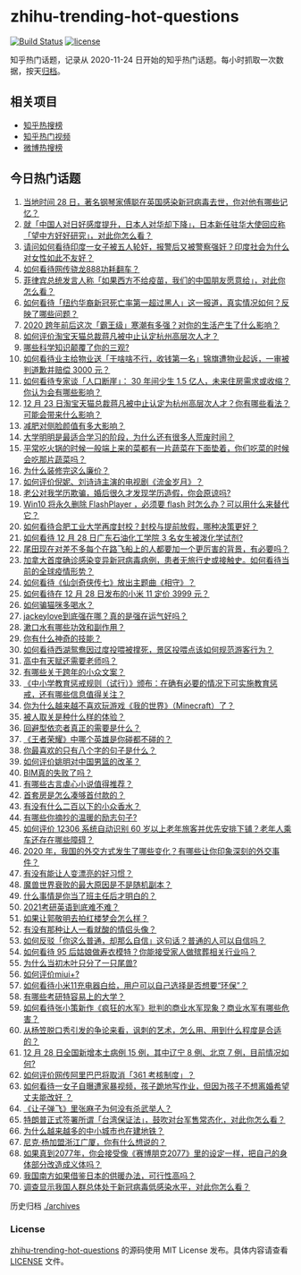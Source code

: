 # zhihu-trending-hot-questions

[![Build Status](https://github.com/justjavac/zhihu-trending-hot-questions/workflows/ci/badge.svg?branch=master)](https://github.com/justjavac/zhihu-trending-hot-questions/actions)
[![license](https://img.shields.io/github/license/justjavac/zhihu-trending-hot-questions)](https://github.com/justjavac/zhihu-trending-hot-questions/blob/master/LICENSE)

知乎热门话题，记录从 2020-11-24 日开始的知乎热门话题。每小时抓取一次数据，按天[归档](./archives)。

## 相关项目

- [知乎热搜榜](https://github.com/justjavac/zhihu-trending-top-search)
- [知乎热门视频](https://github.com/justjavac/zhihu-trending-hot-video)
- [微博热搜榜](https://github.com/justjavac/weibo-trending-hot-search)

## 今日热门话题

<!-- BEGIN -->
<!-- 最后更新时间 Wed Dec 30 2020 07:14:07 GMT+0800 (CST) -->
1. [当地时间 28 日，著名钢琴家傅聪在英国感染新冠病毒去世，你对他有哪些记忆？](https://www.zhihu.com/question/436736385)
1. [就「中国人对日好感度提升，日本人对华却下降」，日本新任驻华大使回应称「望中方好好研究」，对此你怎么看？](https://www.zhihu.com/question/437011548)
1. [请问如何看待印度一女子被五人轮奸，报警后又被警察强奸？印度社会为什么对女性如此不友好？](https://www.zhihu.com/question/436731197)
1. [如何看待网传骁龙888功耗翻车？](https://www.zhihu.com/question/436973130)
1. [菲律宾总统发言人称「如果西方不给疫苗，我们的中国朋友愿意给」，对此你怎么看？](https://www.zhihu.com/question/437062889)
1. [如何看待「纽约华裔新冠死亡率第一超过黑人」这一报道，真实情况如何？反映了哪些问题？](https://www.zhihu.com/question/436827094)
1. [2020 跨年前后这次「霸王级」寒潮有多强？对你的生活产生了什么影响？](https://www.zhihu.com/question/436884402)
1. [如何评价淘宝天猫总裁蒋凡被中止认定杭州高层次人才？](https://www.zhihu.com/question/437041072)
1. [哪些科学知识颠覆了你的三观?](https://www.zhihu.com/question/327141696)
1. [如何看待业主给物业送「干啥啥不行，收钱第一名」锦旗遭物业起诉，一审被判道歉并赔偿 3000 元？](https://www.zhihu.com/question/436996149)
1. [如何看待专家谈「人口断崖」： 30 年间少生 1.5 亿人，未来住房需求或收缩？你认为会有哪些影响？](https://www.zhihu.com/question/436968349)
1. [12 月 23 日淘宝天猫总裁蒋凡被中止认定为杭州高层次人才？你有哪些看法？可能会带来什么影响？](https://www.zhihu.com/question/437043058)
1. [减肥对侧脸颜值有多大影响？](https://www.zhihu.com/question/68223529)
1. [大学明明是最适合学习的阶段，为什么还有很多人荒废时间？](https://www.zhihu.com/question/436615084)
1. [平常吃火锅的时候一般端上来的菜都有一片蔬菜在下面垫着，你们吃菜的时候会吃那片蔬菜吗？](https://www.zhihu.com/question/435222878)
1. [为什么装修完这么廉价？](https://www.zhihu.com/question/413598770)
1. [如何评价倪妮、刘诗诗主演的电视剧《流金岁月》？](https://www.zhihu.com/question/347391344)
1. [老公对我学历欺骗，婚后很久才发现学历造假，你会原谅吗?](https://www.zhihu.com/question/347657075)
1. [Win10 将永久删除 FlashPlayer ，必须要 flash 时怎么办？可以用什么来替代它？](https://www.zhihu.com/question/436834128)
1. [如何看待合肥工业大学再度封校？封校与提前放假，哪种决策更好？](https://www.zhihu.com/question/437008857)
1. [如何看待 12 月 28 日广东石油化工学院 3 名女生被泼化学试剂?](https://www.zhihu.com/question/436890084)
1. [尾田现在对差不多每个在路飞船上的人都要加一个更厉害的背景，有必要吗？](https://www.zhihu.com/question/436959042)
1. [加拿大首度确诊感染变异新冠病毒病例，患者无旅行史或接触史。如何看待当前的全球疫情形势？](https://www.zhihu.com/question/436677872)
1. [如何看待《仙剑奇侠传七》放出主题曲《相守》？](https://www.zhihu.com/question/436991423)
1. [如何看待在 12 月 28 日发布的小米 11 定价 3999 元？](https://www.zhihu.com/question/436916258)
1. [如何骗猫咪多喝水？](https://www.zhihu.com/question/433215489)
1. [jackeylove到底强在哪？真的是强在运气好吗？](https://www.zhihu.com/question/436635120)
1. [漱口水有哪些功效和副作用？](https://www.zhihu.com/question/20368732)
1. [你有什么神奇的技能？](https://www.zhihu.com/question/28374559)
1. [如何看待西湖鸳鸯因过度投喂被撑死，景区投喂点该如何规范游客行为？](https://www.zhihu.com/question/436883429)
1. [高中有天赋还需要老师吗？](https://www.zhihu.com/question/434355405)
1. [有哪些关于跨年的小众文案？](https://www.zhihu.com/question/436676337)
1. [《中小学教育惩戒规则（试行）》颁布：在确有必要的情况下可实施教育惩戒，还有哪些信息值得关注？](https://www.zhihu.com/question/436987567)
1. [你为什么越来越不喜欢玩游戏《我的世界》（Minecraft）了？](https://www.zhihu.com/question/406796592)
1. [被人取关是种什么样的体验？](https://www.zhihu.com/question/37380578)
1. [回避型依恋者真正的需要是什么？](https://www.zhihu.com/question/436686713)
1. [《王者荣耀》中哪个英雄是你碰都不碰的？](https://www.zhihu.com/question/435874495)
1. [你最喜欢的只有八个字的句子是什么？](https://www.zhihu.com/question/371831330)
1. [如何评价姚明对中国男篮的改革？](https://www.zhihu.com/question/345144005)
1. [BIM真的失败了吗？](https://www.zhihu.com/question/379474265)
1. [有哪些古言虐心小说值得推荐？](https://www.zhihu.com/question/380112367)
1. [首套房是怎么凑够首付款的？](https://www.zhihu.com/question/311872003)
1. [有没有什么二百以下的小众香水？](https://www.zhihu.com/question/341115925)
1. [有哪些你摘抄的温暖的励志句子?](https://www.zhihu.com/question/435739334)
1. [如何评价 12306 系统自动识别 60 岁以上老年旅客并优先安排下铺？老年人乘车还存在哪些障碍？](https://www.zhihu.com/question/436976976)
1. [2020 年，我国的外交方式发生了哪些变化？有哪些让你印象深刻的外交事件？](https://www.zhihu.com/question/435793334)
1. [有没有能让人变漂亮的好习惯？](https://www.zhihu.com/question/423969924)
1. [魔兽世界衰败的最大原因是不是随机副本？](https://www.zhihu.com/question/41567288)
1. [什么事情是你当了班主任后才明白的？](https://www.zhihu.com/question/279630553)
1. [2021考研英语到底难不难？](https://www.zhihu.com/question/436605501)
1. [如果让郭敬明去拍红楼梦会怎么样？](https://www.zhihu.com/question/436968023)
1. [有没有那种让人一看就酸的情侣头像？](https://www.zhihu.com/question/432753689)
1. [如何反驳「你这么普通，却那么自信」这句话？普通的人可以自信吗？](https://www.zhihu.com/question/436989520)
1. [如何看待 95 后姑娘做寿衣模特？你能接受家人做殡葬相关行业吗？](https://www.zhihu.com/question/436970213)
1. [为什么当初木叶只分了一只尾兽?](https://www.zhihu.com/question/435079250)
1. [如何评价miui+?](https://www.zhihu.com/question/436908172)
1. [如何看待小米11充电器白给，用户可以自己选择是否想要“环保”？](https://www.zhihu.com/question/436917872)
1. [有哪些考研特容易上的大学？](https://www.zhihu.com/question/295853267)
1. [如何看待张小策新作《疯狂的水军》批判的商业水军现象？商业水军有哪些危害？](https://www.zhihu.com/question/436865891)
1. [从杨笠脱口秀引发的争论来看，讽刺的艺术，怎么用、用到什么程度是合适的？](https://www.zhihu.com/question/436836729)
1. [12 月 28 日全国新增本土病例 15 例，其中辽宁 8 例、北京 7 例，目前情况如何?](https://www.zhihu.com/question/436960290)
1. [如何评价网传阿里巴巴将取消「361 考核制度」？](https://www.zhihu.com/question/436837449)
1. [如何看待一女子自曝遭家暴视频，孩子跪地写作业，但因为孩子不想离婚希望丈夫能改好 ？](https://www.zhihu.com/question/436984435)
1. [《让子弹飞》里张麻子为何没有杀武举人？](https://www.zhihu.com/question/434899190)
1. [特朗普正式签署所谓「台湾保证法」，鼓吹对台军售常态化，对此你怎么看？](https://www.zhihu.com/question/436844879)
1. [为什么越来越多的中小城市也在建地铁？](https://www.zhihu.com/question/43550635)
1. [尼克·杨加盟浙江广厦，你有什么想说的？](https://www.zhihu.com/question/436932174)
1. [如果真到2077年，你会接受像《赛博朋克2077》里的设定一样，把自己的身体部分改造成义体吗？](https://www.zhihu.com/question/436761122)
1. [我国南方如果借鉴日本的供暖办法，可行性高吗？](https://www.zhihu.com/question/433691204)
1. [调查显示我国人群总体处于新冠病毒低感染水平，对此你怎么看？](https://www.zhihu.com/question/436892602)
<!-- END -->

历史归档 [./archives](./archives)

### License

[zhihu-trending-hot-questions](https://github.com/justjavac/zhihu-trending-hot-questions) 的源码使用 MIT License 发布。具体内容请查看 [LICENSE](./LICENSE) 文件。
